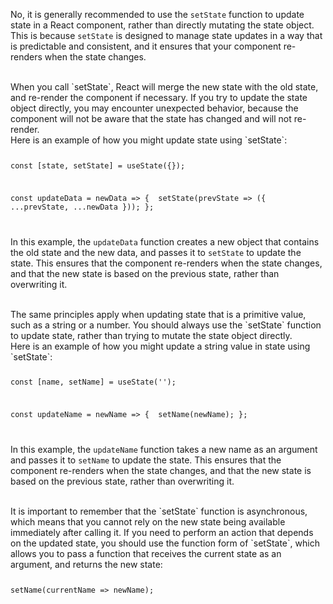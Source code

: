 No, it is generally recommended to use the `setState` function to update state in a React component, rather than directly mutating the state object. This is because `setState` is designed to manage state updates in a way that is predictable and consistent, and it ensures that your component re-renders when the state changes.

<br/>
When you call `setState`, React will merge the new state with the old state, and re-render the component if necessary. If you try to update the state object directly, you may encounter unexpected behavior, because the component will not be aware that the state has changed and will not re-render.

<br/>
Here is an example of how you might update state using `setState`:

<Code language='javascript'>

const [state, setState] = useState({});

const updateData = newData => {
&nbsp;setState(prevState => ({ ...prevState, ...newData }));
};

</Code>

In this example, the `updateData` function creates a new object that contains the old state and the new data, and passes it to `setState` to update the state. This ensures that the component re-renders when the state changes, and that the new state is based on the previous state, rather than overwriting it.

<br/>
The same principles apply when updating state that is a primitive value, such as a string or a number. You should always use the `setState` function to update state, rather than trying to mutate the state object directly.

<br/>
Here is an example of how you might update a string value in state using `setState`:

<Code language='javascript'>

const [name, setName] = useState('');

const updateName = newName => {
&nbsp;setName(newName);
};

</Code>

In this example, the `updateName` function takes a new name as an argument and passes it to `setName` to update the state. This ensures that the component re-renders when the state changes, and that the new state is based on the previous state, rather than overwriting it.

<br/>
It is important to remember that the `setState` function is asynchronous, which means that you cannot rely on the new state being available immediately after calling it. If you need to perform an action that depends on the updated state, you should use the function form of `setState`, which allows you to pass a function that receives the current state as an argument, and returns the new state:

<Code language='javascript'>

setName(currentName => newName);

</Code>
